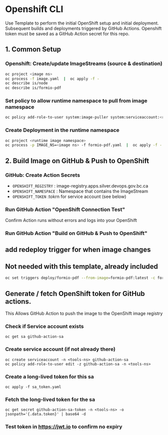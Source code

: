 # Openshift CLI

Use Template to perform the initial OpenShift setup and initial deployment.  Subsequent builds and deployments triggered by GitHub Actions.  Openshift token must be saved as a GitHub Action secret for this repo.

##
## 1. Common Setup

### Openshift: Create/update ImageStreams (source & destination)
```bash
oc project <image ns>
oc process -f image.yaml  |  oc apply -f -
oc describe is/node
oc describe is/formio-pdf
```
### Set policy to allow runtime namespace to pull from image namespace
```bash
oc policy add-role-to-user system:image-puller system:serviceaccount:<runtime ns>:default -n=<image ns>
```

### Create Deployment in the runtime namespace
```bash
oc project <runtime image namespace>
oc process -p IMAGE_NS=<image ns> -f formio-pdf.yaml  |  oc apply -f -
```

##
## 2. Build Image on GitHub & Push to OpenShift

### GitHub: Create Action Secrets
- `OPENSHIFT_REGISTRY`   : image-registry.apps.silver.devops.gov.bc.ca
- `OPENSHIFT_NAMESPACE`  : Namespace that contains the ImageStream
- `OPENSHIFT_TOKEN`      :tokrn for service account (see below)

### Run GitHub Action "OpenShift Connection Test"
Confirm Action runs without errors and logs into your OpenShift

### Run GitHub Action "Build on GitHub & Push to OpenShift"

## add redeploy trigger for when image changes
## Not needed with this template, already included
```bash
oc set triggers deploy/formio-pdf --from-image=formio-pdf:latest -c formio-pdf
```

## Generate / fetch OpenShift token for GitHub actions.
This Allows GitHub Action to push the image to the OpenShift image registry

### Check if Service account exists
 ```
 oc get sa github-action-sa
 ```

### Create service account (if not already there)
```
oc create serviceaccount -n <tools-ns> github-action-sa
oc policy add-role-to-user edit -z github-action-sa -n <tools-ns>
```

### Create a long-lived token for this sa
```
oc apply -f sa_token.yaml
```

### Fetch the long-lived token for the sa
```
oc get secret github-action-sa-token -n <tools-ns> -o jsonpath='{.data.token}' | base64 -d
```

###  Test token in https://jwt.io to confirm no expiry
